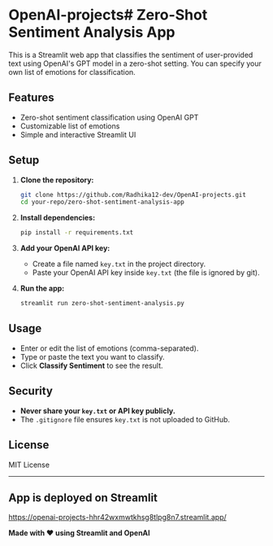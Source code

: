 # OpenAI-projects# Zero-Shot Sentiment Analysis App

This is a Streamlit web app that classifies the sentiment of user-provided text using OpenAI's GPT model in a zero-shot setting. You can specify your own list of emotions for classification.

## Features

- Zero-shot sentiment classification using OpenAI GPT
- Customizable list of emotions
- Simple and interactive Streamlit UI

## Setup

1. **Clone the repository:**
    ```sh
    git clone https://github.com/Radhika12-dev/OpenAI-projects.git
    cd your-repo/zero-shot-sentiment-analysis-app
    ```

2. **Install dependencies:**
    ```sh
    pip install -r requirements.txt
    ```

3. **Add your OpenAI API key:**
    - Create a file named `key.txt` in the project directory.
    - Paste your OpenAI API key inside `key.txt` (the file is ignored by git).

4. **Run the app:**
    ```sh
    streamlit run zero-shot-sentiment-analysis.py
    ```

## Usage

- Enter or edit the list of emotions (comma-separated).
- Type or paste the text you want to classify.
- Click **Classify Sentiment** to see the result.

## Security

- **Never share your `key.txt` or API key publicly.**
- The `.gitignore` file ensures `key.txt` is not uploaded to GitHub.

## License

MIT License

---

## App is deployed on Streamlit
https://openai-projects-hhr42wxmwtkhsg8tlpg8n7.streamlit.app/

**Made with ❤️ using Streamlit and OpenAI**